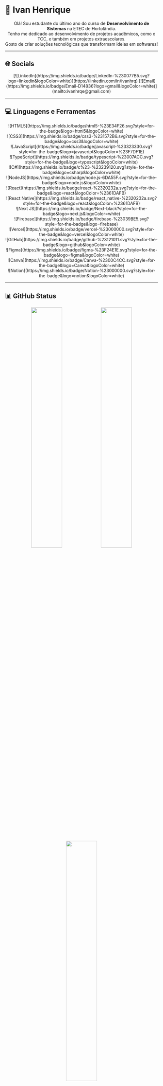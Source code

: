 # 💫 Ivan Henrique

<p align="center">
Olá! Sou estudante do último ano do curso de <b>Desenvolvimento de Sistemas</b> na ETEC de Hortolândia.<br>
Tenho me dedicado ao desenvolvimento de projetos acadêmicos, como o TCC, e também em projetos extraescolares.<br>
Gosto de criar soluções tecnológicas que transformam ideias em softwares!
</p>

---

## 🌐 Socials

<p align="center">
[![LinkedIn](https://img.shields.io/badge/LinkedIn-%230077B5.svg?logo=linkedin&logoColor=white)](https://linkedin.com/in/ivanhrq) 
[![Email](https://img.shields.io/badge/Email-D14836?logo=gmail&logoColor=white)](mailto:ivanhrqe@gmail.com)
</p>

---

## 💻 Linguagens e Ferramentas

<p align="center">
![HTML5](https://img.shields.io/badge/html5-%23E34F26.svg?style=for-the-badge&logo=html5&logoColor=white) <br>
![CSS3](https://img.shields.io/badge/css3-%231572B6.svg?style=for-the-badge&logo=css3&logoColor=white) <br>
![JavaScript](https://img.shields.io/badge/javascript-%23323330.svg?style=for-the-badge&logo=javascript&logoColor=%23F7DF1E) <br>
![TypeScript](https://img.shields.io/badge/typescript-%23007ACC.svg?style=for-the-badge&logo=typescript&logoColor=white) <br>
![C#](https://img.shields.io/badge/c%23-%23239120.svg?style=for-the-badge&logo=csharp&logoColor=white) <br>
![NodeJS](https://img.shields.io/badge/node.js-6DA55F.svg?style=for-the-badge&logo=node.js&logoColor=white) <br>
![React](https://img.shields.io/badge/react-%2320232a.svg?style=for-the-badge&logo=react&logoColor=%2361DAFB) <br>
![React Native](https://img.shields.io/badge/react_native-%2320232a.svg?style=for-the-badge&logo=react&logoColor=%2361DAFB) <br>
![Next JS](https://img.shields.io/badge/Next-black?style=for-the-badge&logo=next.js&logoColor=white) <br>
![Firebase](https://img.shields.io/badge/firebase-%23039BE5.svg?style=for-the-badge&logo=firebase) <br>
![Vercel](https://img.shields.io/badge/vercel-%23000000.svg?style=for-the-badge&logo=vercel&logoColor=white) <br>
![GitHub](https://img.shields.io/badge/github-%23121011.svg?style=for-the-badge&logo=github&logoColor=white) <br>
![Figma](https://img.shields.io/badge/figma-%23F24E1E.svg?style=for-the-badge&logo=figma&logoColor=white) <br>
![Canva](https://img.shields.io/badge/Canva-%2300C4CC.svg?style=for-the-badge&logo=Canva&logoColor=white) <br>
![Notion](https://img.shields.io/badge/Notion-%23000000.svg?style=for-the-badge&logo=notion&logoColor=white)
</p>

---

## 📊 GitHub Status

<p align="center">
<img src="https://github-readme-stats.vercel.app/api?username=Iwanhrq&theme=dark&hide_border=true&include_all_commits=false&count_private=false" width="45%" />
<img src="https://nirzak-streak-stats.vercel.app/?user=Iwanhrq&theme=dark&hide_border=true" width="45%" />
<br>
<img src="https://github-readme-stats.vercel.app/api/top-langs/?username=Iwanhrq&theme=dark&hide_border=true&include_all_commits=false&count_private=false&layout=compact" width="45%" />
</p>

---

<p align="center">
[![](https://visitcount.itsvg.in/api?id=Iwanhrq&icon=0&color=0)](https://visitcount.itsvg.in)
</p>
